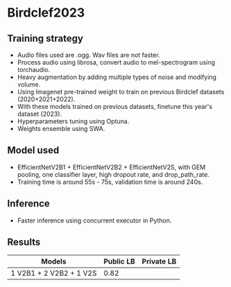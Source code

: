 # Birdclef2023
## Training strategy
- Audio files used are .ogg. Wav files are not faster.
- Process audio using librosa, convert audio to mel-spectrogram using torchaudio.
- Heavy augmentation by adding multiple types of noise and modifying volume.
- Using Imagenet pre-trained weight to train on previous Birdclef datasets (2020+2021+2022).
- With these models trained on previous datasets, finetune this year's dataset (2023).
- Hyperparameters tuning using Optuna.
- Weights ensemble using SWA.
## Model used
- EfficientNetV2B1 + EfficientNetV2B2 + EfficientNetV2S, with GEM pooling, one classifier layer, high dropout rate, and drop_path_rate.
- Training time is around 55s - 75s, validation time is around 240s.
## Inference 
- Faster inference using concurrent executor in Python.
## Results 
| Models | Public LB | Private LB |
| -------- | -------- | -------- |
| 1 V2B1 + 2 V2B2 + 1 V2S | 0.82 | |
